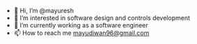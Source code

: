 - 👋 Hi, I’m @mayuresh
- 👀 I’m interested in software design and controls development
- 🌱 I’m currently working as a software engineer
- 📫 How to reach me mayudiwan96@gmail.com

<!---
mayur111118/mayur111118 is a ✨ special ✨ repository because its `README.md` (this file) appears on your GitHub profile.
You can click the Preview link to take a look at your changes.
--->

